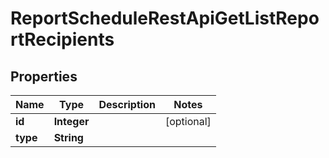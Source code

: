 # ReportScheduleRestApiGetListReportRecipients

## Properties
Name | Type | Description | Notes
------------ | ------------- | ------------- | -------------
**id** | **Integer** |  |  [optional]
**type** | **String** |  | 
